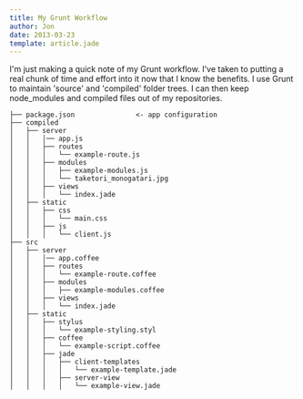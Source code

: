 ```yaml
---
title: My Grunt Workflow 
author: Jon
date: 2013-03-23
template: article.jade
---
```


I'm just making a quick note of my Grunt workflow. I've taken to putting a real chunk of time and effort into it now that I know the benefits.
I use Grunt to maintain 'source' and 'compiled' folder trees. I can then keep node_modules and compiled files out of my repositories.

```
├── package.json               <- app configuration
├── compiled
│   ├── server
│   │   │── app.js 
│   │   ├── routes
│   │   │   └── example-route.js
│   │   ├── modules
│   │   │   ├── example-modules.js
│   │   │   └── taketori_monogatari.jpg
│   │   ├── views
│   │   │   └── index.jade
│   ├── static
│   │   ├── css
│   │   │   └── main.css
│   │   ├── js
│   │   │   └── client.js
├── src
│   ├── server
│   │   │── app.coffee
│   │   ├── routes
│   │   │   └── example-route.coffee
│   │   ├── modules
│   │   │   ├── example-modules.coffee
│   │   ├── views
│   │   │   └── index.jade
│   ├── static
│   │   ├── stylus
│   │   │   └── example-styling.styl
│   │   ├── coffee
│   │   │   └── example-script.coffee
│   │   ├── jade
│   │   │   ├── client-templates
│   │   │   │   └── example-template.jade
│   │   │   ├── server-view
│   │   │   │   └── example-view.jade
```

